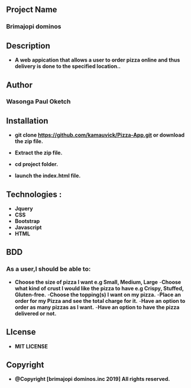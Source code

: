 ## Project Name
### Brimajopi dominos

## Description
- **A web appication that allows a user to order pizza online and thus delivery is done to the specified location..**

## Author
### Wasonga Paul Oketch

## Installation
- **git clone https://github.com/kamauvick/Pizza-App.git or download the  zip file.**

- **Extract the zip file.**

- **cd project folder.**

- **launch the index.html file.**

## Technologies : 
- **Jquery**
- **CSS**
- **Bootstrap**
- **Javascript**
- **HTML**

## BDD
### As a user,I should be able to:
- **Choose the size of pizza I want e.g Small, Medium, Large**
-**Choose what kind of crust I would like the pizza to have e.g Crispy, Stuffed, Gluten-free.**
-**Choose the topping(s) I want on my pizza.**
-**Place an order for my Pizza and see the total charge for it.**
-**Have an option to order as many pizzas as I want.**
-**Have an option to have the pizza delivered or not.**

## LIcense
- **MIT LICENSE**

## Copyright
- **@Copyright [brimajopi dominos.inc 2019] All rights reserved.**
